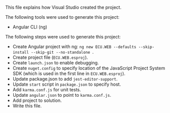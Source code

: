 This file explains how Visual Studio created the project.

The following tools were used to generate this project:
- Angular CLI (ng)

The following steps were used to generate this project:
- Create Angular project with ng: `ng new ECU.WEB --defaults --skip-install --skip-git --no-standalone `.
- Create project file (`ECU.WEB.esproj`).
- Create `launch.json` to enable debugging.
- Create `nuget.config` to specify location of the JavaScript Project System SDK (which is used in the first line in `ECU.WEB.esproj`).
- Update package.json to add `jest-editor-support`.
- Update `start` script in `package.json` to specify host.
- Add `karma.conf.js` for unit tests.
- Update `angular.json` to point to `karma.conf.js`.
- Add project to solution.
- Write this file.
